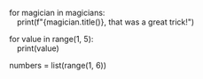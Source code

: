 for magician in magicians:  
&emsp;print(f"{magician.title()}, that was a great trick!")  

for value in range(1, 5):  
&emsp;print(value)  

numbers = list(range(1, 6))  

